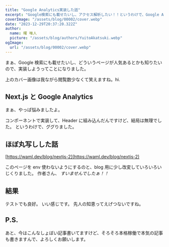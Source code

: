 ```yaml
---
title: "Google Analytics実装した話"
excerpt: "Google検索にも載せたいし、アクセス解析したい！！というわけで、Google Analyticsを実装しました。"
coverImage: "/assets/blog/00002/cover.webp"
date: "2023-12-29T20:37:20.322Z"
author:
  name: 曙 唯人
  picture: "/assets/blog/authors/YuitoAkatsuki.webp"
ogImage:
  url: "/assets/blog/00002/cover.webp"
---
```


まぁ、Google 検索にも載せたいし、どういうページが人気あるとかも知りたいので、実装しようってことになりました。

上のカバー画像は我ながら閲覧数少なくて笑えますね。hi.

## Next.js と Google Analytics

まぁ、やっぱ悩みましたよ。

コンポーネントで実装して、Header に組み込んだんですけど、結局は無理でした。
というわけで、ググりました。

## ほぼ丸写しした話

[https://waml.dev/blog/nextjs-2](https://waml.dev/blog/nextjs-2)

このページを env 使わないようにするのと、blog 用に少し改変していろいろいじくりました。
作者さん、 _すいませんでしたぁ！！_

## 結果

テストでも良好。
いい感じです。
先人の知恵ってえげつないですね。

## P.S.

あと、今はこんなしょぼい記事書いてますけど、そろそろ本格稼働で本気の記事も書きますんで、よろしくお願いします。
